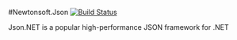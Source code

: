 #Newtonsoft.Json [![Build Status](https://travis-ci.org/Schumix/Newtonsoft.Json.png?branch=master)](https://travis-ci.org/Schumix/Newtonsoft.Json)

Json.NET is a popular high-performance JSON framework for .NET

